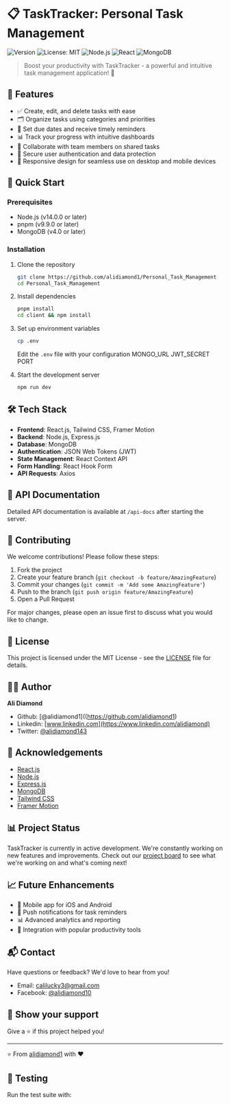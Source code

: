 # 📋 TaskTracker: Personal Task Management

![Version](https://img.shields.io/badge/version-1.0.0-blue.svg?cacheSeconds=2592000)
![License: MIT](https://img.shields.io/badge/License-MIT-yellow.svg)
![Node.js](https://img.shields.io/badge/Node.js-14.x-green.svg)
![React](https://img.shields.io/badge/React-17.x-blue.svg)
![MongoDB](https://img.shields.io/badge/MongoDB-4.x-green.svg)

> Boost your productivity with TaskTracker - a powerful and intuitive task management application! 🚀

## 🌟 Features

- ✅ Create, edit, and delete tasks with ease
- 🗂 Organize tasks using categories and priorities
- 📅 Set due dates and receive timely reminders
- 📊 Track your progress with intuitive dashboards
- 🤝 Collaborate with team members on shared tasks
- 🔐 Secure user authentication and data protection
- 📱 Responsive design for seamless use on desktop and mobile devices

## 🚀 Quick Start

### Prerequisites

- Node.js (v14.0.0 or later)
- pnpm (v9.9.0 or later)
- MongoDB (v4.0 or later)

### Installation

1. Clone the repository
   ```sh
   git clone https://github.com/alidiamond1/Personal_Task_Management
   cd Personal_Task_Management
   ```

2. Install dependencies
   ```sh
   pnpm install
   cd client && npm install
   ```

3. Set up environment variables
   ```sh
   cp .env
   ```
   Edit the `.env` file with your configuration  MONGO_URL JWT_SECRET PORT

5. Start the development server
   ```sh
   npm run dev
   ```

## 🛠 Tech Stack

- **Frontend**: React.js, Tailwind CSS, Framer Motion
- **Backend**: Node.js, Express.js
- **Database**: MongoDB
- **Authentication**: JSON Web Tokens (JWT)
- **State Management**: React Context API
- **Form Handling**: React Hook Form
- **API Requests**: Axios

## 📖 API Documentation

Detailed API documentation is available at `/api-docs` after starting the server.

## 🤝 Contributing

We welcome contributions! Please follow these steps:

1. Fork the project
2. Create your feature branch (`git checkout -b feature/AmazingFeature`)
3. Commit your changes (`git commit -m 'Add some AmazingFeature'`)
4. Push to the branch (`git push origin feature/AmazingFeature`)
5. Open a Pull Request

For major changes, please open an issue first to discuss what you would like to change.

## 📝 License

This project is licensed under the MIT License - see the [LICENSE](LICENSE) file for details.

## 👨‍💻 Author

**Ali Diamond**

- Github: [@alidiamond1]((https://github.com/alidiamond1)
- Linkedin: [www.linkedin.com](https://www.linkedin.com/alidiamond)
- Twitter: [@alidiamond143](https://x.com/Alidiamond143)

## 🙏 Acknowledgements

- [React.js](https://reactjs.org/)
- [Node.js](https://nodejs.org/)
- [Express.js](https://expressjs.com/)
- [MongoDB](https://www.mongodb.com/)
- [Tailwind CSS](https://tailwindcss.com/)
- [Framer Motion](https://www.framer.com/motion/)

## 📊 Project Status

TaskTracker is currently in active development. We're constantly working on new features and improvements. Check out our [project board](https://github.com/alidiamond1/Personal_Task_Management) to see what we're working on and what's coming next!

## 📈 Future Enhancements

- 📱 Mobile app for iOS and Android
- 🔔 Push notifications for task reminders
- 📊 Advanced analytics and reporting
- 🔄 Integration with popular productivity tools

## 📬 Contact

Have questions or feedback? We'd love to hear from you!

- Email: calilucky3@gmail.com
- Facebook: [@alidiamond10](https://fb.com/alidiamond10)


## 🌟 Show your support

Give a ⭐️ if this project helped you!

---

⭐️ From [alidiamond1](https://github.com/alidiamond1) with ❤️

## 🧪 Testing

Run the test suite with:
